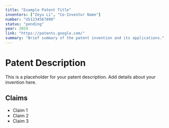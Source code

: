 ```yaml
---
title: "Example Patent Title"
inventors: ["Zeyu Li", "Co-Inventor Name"]
number: "US1234567890"
status: "pending"
year: 2024
link: "https://patents.google.com/"
summary: "Brief summary of the patent invention and its applications."
---
```


# Patent Description

This is a placeholder for your patent description. Add details about your invention here.

## Claims

- Claim 1
- Claim 2
- Claim 3
